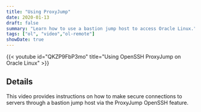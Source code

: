```yaml
---
title: "Using ProxyJump"
date: 2020-01-13
draft: false
summary: "Learn how to use a bastion jump host to access Oracle Linux."
tags: ["ol", "video","ol-remote"]
showDate: true
---
```


{{< youtube id="QKZP9FbP3mo" title="Using OpenSSH ProxyJump on Oracle Linux" >}}

## Details

This video provides instructions on how to make secure connections to servers through a bastion jump host via the ProxyJump OpenSSH feature.
